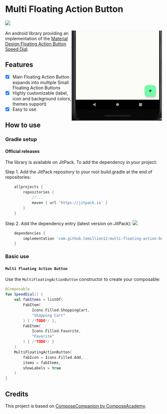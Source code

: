 # Multi Floating Action Button

[![](https://jitpack.io/v/lemillion12/multi-floating-action-button.svg)](https://jitpack.io/#lemillion12/multi-floating-action-button)

<img src="/demo/demo_1.gif" width="290" align="right" hspace="0" />

An android library providing an implementation of the [Material Design Floating Action Button Speed Dial](https://material.io/guidelines/components/buttons-floating-action-button.html#buttons-floating-action-button-transitions).

## Features
- [x] Main Floating Action Button expands into multiple Small Floating Action Buttons
- [x] Highly customizable (label, icon and background colors, themes support)
- [x] Easy to use

## How to use
### Gradle setup
#### Official releases
The library is available on JitPack. To add the dependency in your project:

Step 1. Add the JitPack repository to your root build.gradle at the end of repositories: 

```groovy
	allprojects {
        repositories { 
            //...
            maven { url 'https://jitpack.io' }
        }
    }
```
Step 2. Add the dependency entry (latest version on JitPack): [![](https://jitpack.io/v/lemillion12/multi-floating-action-button.svg)](https://jitpack.io/#lemillion12/multi-floating-action-button)

```groovy
    dependencies {
        implementation 'com.github.lemillion12:multi-floating-action-button:1.0.0'
    }
```

### Basic use
#### `Multi Floating Action Button`
Use the `MultiFloatingActionButton` constructor to create your composable:

```kotlin
@Composable
fun SpeedDial() {
    val fabItems = listOf(
        FabItem(
            Icons.Filled.ShoppingCart,
            "Shopping Cart"
        ) { /*TODO*/ },
        FabItem(
            Icons.Filled.Favorite,
            "Favorite"
        ) { /*TODO*/ }
    )
    MultiFloatingActionButton(
        fabIcon = Icons.Filled.Add,
        items = fabItems,
        showLabels = true
    )
}
```


## Credits
This project is based on [ComposeCompanion by ComposeAcademy](https://github.com/ComposeAcademy/ComposeCompanion).
